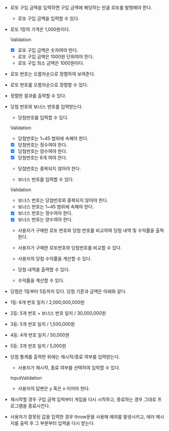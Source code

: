 - 로또 구입 금액을 입력하면 구입 금액에 해당하는 만큼 로또를 발행해야 한다.
  - 로또 구입 금액을 입력할 수 있다.
- 로또 1장의 가격은 1,000원이다.

  Validation

  - [x] 로또 구입 금액은 숫자여야 한다.
  - 로또 구입 금액은 1000원 단위여야 한다.
  - 로또 구입 최소 금액은 1000원이다.

- 로또 번호는 오름차순으로 정렬하여 보여준다.

- 로또 번호를 오름차순으로 정렬할 수 있다.
- 정렬한 결과를 출력할 수 있다.

- 당첨 번호와 보너스 번호를 입력받는다.

  - 당첨번호를 입력할 수 있다.

  Validation

  - 당첨번호는 1~45 범위에 속해야 한다.
  - [x] 당첨번호는 정수여야 한다.
  - [x] 당첨번호는 양수여야 한다.
  - [x] 당첨번호는 6개 여야 한다.
  - 당첨번호는 중복되지 않아야 한다.

  - 보너스 번호를 입력할 수 있다.

  Validation

  - 보너스 번호는 당첨번호와 중복되지 않아야 한다.
  - 보너스 번호는 1~45 범위에 속해야 한다.
  - [x] 보너스 번호는 정수여야 한다.
  - [x] 보너스 번호는 양수여야 한다.

  - 사용자가 구매한 로또 번호와 당첨 번호를 비교하여 당첨 내역 및 수익률을 출력한다.

  - 사용자가 구매한 로또번호와 당첨번호를 비교할 수 있다.
  - 사용자의 당첨 수익률을 계산할 수 있다.
  - 당첨 내역을 출력할 수 있다.
  - 수익률을 계산할 수 있다.

- 당첨은 1등부터 5등까지 있다. 당첨 기준과 금액은 아래와 같다.
- 1등: 6개 번호 일치 / 2,000,000,000원
- 2등: 5개 번호 + 보너스 번호 일치 / 30,000,000원
- 3등: 5개 번호 일치 / 1,500,000원
- 4등: 4개 번호 일치 / 50,000원
- 5등: 3개 번호 일치 / 5,000원

- 당첨 통계를 출력한 뒤에는 재시작/종료 여부를 입력받는다.

  - 사용자가 재시작, 종료 여부를 선택하여 입력할 수 있다.

  InputValidation

  - 사용자의 답변은 y 혹은 n 이어야 한다.

- 재시작할 경우 구입 금액 입력부터 게임을 다시 시작하고, 종료하는 경우 그대로 프로그램을 종료시킨다.

- 사용자가 잘못된 값을 입력한 경우 throw문을 사용해 예외를 발생시키고, 에러 메시지를 출력 후 그 부분부터 입력을 다시 받는다.
